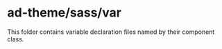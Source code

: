 # ad-theme/sass/var

This folder contains variable declaration files named by their component class.
